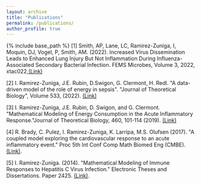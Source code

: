 ```yaml
---
layout: archive
title: "Publications"
permalink: /publications/
author_profile: true
---
```

{% include base_path %}
[1] Smith, AP, Lane, LC, Ramirez-Zuniga, I, Moquin, DJ, Vogel, P, Smith, AM. (2022). Increased Virus Dissemination Leads to Enhanced Lung Injury But Not Inflammation During Influenza-Associated Secondary Bacterial Infection. FEMS Microbes, Volume 3, 2022, xtac022,[(Link)](https://academic.oup.com/femsmicrobes/article/doi/10.1093/femsmc/xtac022/6649651)

[2] I. Ramirez-Zuniga, J.E. Rubin, D.Swigon, G. Clermont, H. Redl. "A data-driven model of the role of energy in sepsis". "Journal of Theoretical Biology", Volume 533, (2022). [(Link)]([https://authors.elsevier.com/a/1e5Kr57im8GQO](https://www.sciencedirect.com/science/article/abs/pii/S0022519321003672))

[3] I. Ramirez-Zuniga, J.E. Rubin, D. Swigon, and G. Clermont. "Mathematical Modeling of Energy Consumption in the Acute Inflammatory Response."Journal of Theoretical Biology, 460, 101-114 (2019). [(Link)](https://www.sciencedirect.com/science/article/pii/S0022519318304120)

[4] R. Brady, C. Pulez, I. Ramirez-Zuniga, K. Larripa, M.S. Olufsen (2017). "A coupled model exploring the cardiovascular response to an acute inflammatory event." Proc 5th Int Conf Comp Math Biomed Eng (CMBE). [(Link)](http://www.compbiomed.net/2017/cmbe-proceedings.htm).

[5] I. Ramirez-Zuniga. (2014). "Mathematical Modeling of Immune Responses to Hepatitis C Virus Infection." Electronic Theses and Dissertations. Paper 2425. [(Link)](https://dc.etsu.edu/etd/2425).
